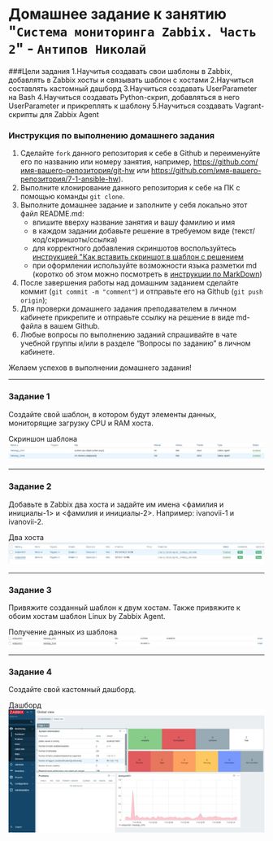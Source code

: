 # Домашнее задание к занятию "`Система мониторинга Zabbix. Часть 2`" - `Антипов Николай`

###Цели задания
   1.Научитья создавать свои шаблоны в Zabbix, добавлять в Zabbix хосты и связывать шаблон с хостами
   2.Научиться составлять кастомный дашборд
   3.Научиться создавать UserParameter на Bash
   4.Научиться создавать Python-скрип, добавляться в него UserParameter и прикреплять к шаблону
   5.Научиться создавать Vagrant-скрипты для Zabbix Agent

### Инструкция по выполнению домашнего задания

   1. Сделайте `fork` данного репозитория к себе в Github и переименуйте его по названию или номеру занятия, например, https://github.com/имя-вашего-репозитория/git-hw или  https://github.com/имя-вашего-репозитория/7-1-ansible-hw).
   2. Выполните клонирование данного репозитория к себе на ПК с помощью команды `git clone`.
   3. Выполните домашнее задание и заполните у себя локально этот файл README.md:
      - впишите вверху название занятия и вашу фамилию и имя
      - в каждом задании добавьте решение в требуемом виде (текст/код/скриншоты/ссылка)
      - для корректного добавления скриншотов воспользуйтесь [инструкцией "Как вставить скриншот в шаблон с решением](https://github.com/netology-code/sys-pattern-homework/blob/main/screen-instruction.md)
      - при оформлении используйте возможности языка разметки md (коротко об этом можно посмотреть в [инструкции  по MarkDown](https://github.com/netology-code/sys-pattern-homework/blob/main/md-instruction.md))
   4. После завершения работы над домашним заданием сделайте коммит (`git commit -m "comment"`) и отправьте его на Github (`git push origin`);
   5. Для проверки домашнего задания преподавателем в личном кабинете прикрепите и отправьте ссылку на решение в виде md-файла в вашем Github.
   6. Любые вопросы по выполнению заданий спрашивайте в чате учебной группы и/или в разделе “Вопросы по заданию” в личном кабинете.
   
Желаем успехов в выполнении домашнего задания!
   
---

### Задание 1

Создайте свой шаблон, в котором будут элементы данных, мониторящие загрузку CPU и RAM хоста.

Скриншон шаблона
![шаблон](https://github.com/NikolayAntipov/hw_zabbix_2/blob/main/IMG/item1.JPG)

---

### Задание 2

Добавьте в Zabbix два хоста и задайте им имена <фамилия и инициалы-1> и <фамилия и инициалы-2>. Например: ivanovii-1 и ivanovii-2.

 Два хоста
 ![два хоста](https://github.com/NikolayAntipov/hw_zabbix_2/blob/main/IMG/2_allhosts.JPG)
 
  
---

### Задание 3

Привяжите созданный шаблон к двум хостам. Также привяжите к обоим хостам шаблон Linux by Zabbix Agent.

Получение данных из шаблона
![два хоста](https://github.com/NikolayAntipov/hw_zabbix_2/blob/main/IMG/latest%20data.JPG)

---

### Задание 4

Создайте свой кастомный дашборд.

Дашборд
![два хоста](https://github.com/NikolayAntipov/hw_zabbix_2/blob/main/IMG/dashboard.JPG)


